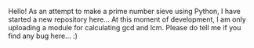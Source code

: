 Hello! As an attempt to make a prime number sieve using Python, I have started a new repository here... 
At this moment of development, I am only uploading a module for calculating gcd and lcm.
Please do tell me if you find any bug here... :)
